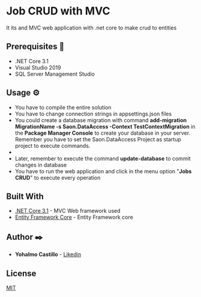 # Job CRUD with MVC
It its and MVC web application with .net core to make crud to entities

## Prerequisites 🔧

* .NET Core 3.1
* Visual Studio 2019
* SQL Server Management Studio



## Usage ⚙️
* You have to compile the entire solution
* You have to change connection strings in appsettings.json files
* You could create a database migration with command **add-migration MigrationName -s Saon.DataAccess -Context TestContextMigration** in the **Package Manager Console** to create your database in your server. Remember you have to set the Saon.DataAccess Project as startup project to execute commands.
* 
* Later, remember to execute the command **update-database** to commit changes in database
* You have to run the web application and click in the menu option "**Jobs CRUD**" to execute every operation

## Built With

* [.NET Core 3.1](https://dotnet.microsoft.com/download/dotnet-core/3.1) - MVC Web framework used
* [Entity Framework Core](https://www.nuget.org/packages/Microsoft.EntityFrameworkCore ) - Entity Framework core



## Author ✒️

* **Yohalmo Castillo** - [Likedin](https://www.linkedin.com/in/yohalmo-castillo-16497ba8/)

## License
[MIT](https://choosealicense.com/licenses/mit/)